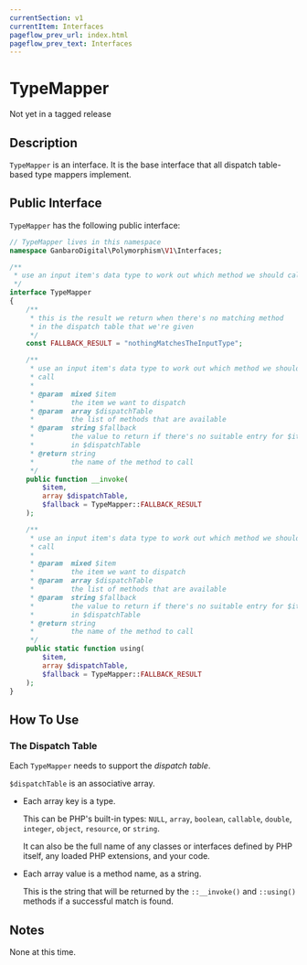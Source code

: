```yaml
---
currentSection: v1
currentItem: Interfaces
pageflow_prev_url: index.html
pageflow_prev_text: Interfaces
---
```


# TypeMapper

<div class="callout warning" markdown="1">
Not yet in a tagged release
</div>

## Description

`TypeMapper` is an interface. It is the base interface that all dispatch table-based type mappers implement.

## Public Interface

`TypeMapper` has the following public interface:

```php
// TypeMapper lives in this namespace
namespace GanbaroDigital\Polymorphism\V1\Interfaces;

/**
 * use an input item's data type to work out which method we should call
 */
interface TypeMapper
{
    /**
     * this is the result we return when there's no matching method
     * in the dispatch table that we're given
     */
    const FALLBACK_RESULT = "nothingMatchesTheInputType";

    /**
     * use an input item's data type to work out which method we should
     * call
     *
     * @param  mixed $item
     *         the item we want to dispatch
     * @param  array $dispatchTable
     *         the list of methods that are available
     * @param  string $fallback
     *         the value to return if there's no suitable entry for $item
     *         in $dispatchTable
     * @return string
     *         the name of the method to call
     */
    public function __invoke(
        $item,
        array $dispatchTable,
        $fallback = TypeMapper::FALLBACK_RESULT
    );

    /**
     * use an input item's data type to work out which method we should
     * call
     *
     * @param  mixed $item
     *         the item we want to dispatch
     * @param  array $dispatchTable
     *         the list of methods that are available
     * @param  string $fallback
     *         the value to return if there's no suitable entry for $item
     *         in $dispatchTable
     * @return string
     *         the name of the method to call
     */
    public static function using(
        $item,
        array $dispatchTable,
        $fallback = TypeMapper::FALLBACK_RESULT
    );
}
```

## How To Use

### The Dispatch Table

Each `TypeMapper` needs to support the _dispatch table_.

`$dispatchTable` is an associative array.

* Each array key is a type.

  This can be PHP's built-in types: `NULL`, `array`, `boolean`, `callable`, `double`, `integer`, `object`, `resource`, or `string`.

  It can also be the full name of any classes or interfaces defined by PHP itself, any loaded PHP extensions, and your code.

* Each array value is a method name, as a string.

  This is the string that will be returned by the `::__invoke()` and `::using()` methods if a successful match is found.

## Notes

None at this time.
